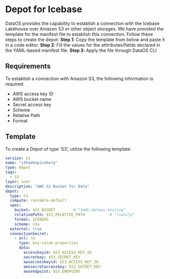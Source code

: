 # Depot for Icebase

DataOS provides the capability to establish a connection with the Icebase Lakehouse over Amazon S3 or other object storages. We have provided the template for the manifest file to establish this connection. Follow these steps to create the depot:
**Step 1**: Copy the template from below and paste it in a code editor.
**Step 2**: Fill the values for the atttributes/fields declared in the YAML-based manifest file.
**Step 3**: Apply the file through DataOS CLI

## Requirements

To establish a connection with Amazon S3, the following information is required:

- AWS access key ID
- AWS bucket name
- Secret access key
- Scheme
- Relative Path
- Format

## Template

To create a Depot of type ‘S3‘, utilize the following template:

```yaml
version: v1
name: "s3hadoopiceberg"
type: depot
tags:
  - S3
layer: user
description: "AWS S3 Bucket for Data"
depot:
  type: S3
  compute: runnable-default
  spec:
    bucket: $S3_BUCKET        # "tmdc-dataos-testing"
    relativePath: $S3_RELATIVE_PATH           # "/sanity"
    format: ICEBERG
    scheme: s3a       
  external: true
  connectionSecret:
    - acl: rw
      type: key-value-properties
      data:
        accesskeyid: $S3_ACCESS_KEY_ID
        secretkey: $S3_SECRET_KEY
        awsaccesskeyid: $S3_ACCESS_KEY_ID
        awssecretaccesskey: $S3_SECRET_KEY
        awsendpoint: $S3_ENDPOINT    
```
